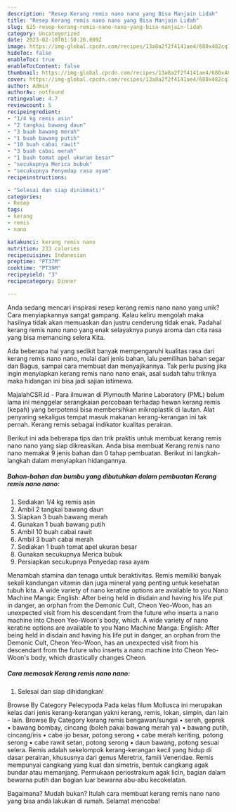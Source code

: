 ```yaml
---
description: "Resep Kerang remis nano nano yang Bisa Manjain Lidah"
title: "Resep Kerang remis nano nano yang Bisa Manjain Lidah"
slug: 625-resep-kerang-remis-nano-nano-yang-bisa-manjain-lidah
category: Uncategorized
date: 2023-02-10T01:50:26.809Z
image: https://img-global.cpcdn.com/recipes/13a8a2f2f4141ae4/680x482cq70/kerang-remis-nano-nano-foto-resep-utama.jpg
hideToc: false
enableToc: true
enableTocContent: false
thumbnail: https://img-global.cpcdn.com/recipes/13a8a2f2f4141ae4/680x482cq70/kerang-remis-nano-nano-foto-resep-utama.jpg
cover: https://img-global.cpcdn.com/recipes/13a8a2f2f4141ae4/680x482cq70/kerang-remis-nano-nano-foto-resep-utama.jpg
author: Admin
authorAv: notfound
ratingvalue: 4.7
reviewcount: 5
recipeingredient:
- "1/4 kg remis asin"
- "2 tangkai bawang daun"
- "3 buah bawang merah"
- "1 buah bawang putih"
- "10 buah cabai rawit"
- "3 buah cabai merah"
- "1 buah tomat apel ukuran besar"
- "secukupnya Merica bubuk"
- "secukupnya Penyedap rasa ayam"
recipeinstructions:

- "Selesai dan siap dinikmati!"
categories:
- Resep
tags:
- kerang
- remis
- nano

katakunci: kerang remis nano 
nutrition: 233 calories
recipecuisine: Indonesian
preptime: "PT37M"
cooktime: "PT39M"
recipeyield: "3"
recipecategory: Dinner

---
```





Anda sedang mencari inspirasi resep kerang remis nano nano yang unik? Cara menyiapkannya sangat gampang. Kalau keliru mengolah maka hasilnya tidak akan memuaskan dan justru cenderung tidak enak. Padahal kerang remis nano nano yang enak selayaknya punya aroma dan cita rasa yang bisa memancing selera Kita.





Ada beberapa hal yang sedikit banyak mempengaruhi kualitas rasa dari kerang remis nano nano, mulai dari jenis bahan, lalu pemilihan bahan segar dan Bagus, sampai cara membuat dan menyajikannya. Tak perlu pusing jika ingin menyiapkan kerang remis nano nano enak,      asal sudah tahu triknya maka hidangan ini bisa jadi sajian istimewa.














MajalahCSR.id - Para ilmuwan di Plymouth Marine Laboratory (PML) belum lama ini menggelar serangkaian percobaan terhadap hewan kerang remis (kepah) yang berpotensi bisa membersihkan mikroplastik di lautan. Alat penyaring sekaligus tempat masuk makanan kerang-kerangan ini tak pernah. Kerang remis sebagai indikator kualitas perairan.






Berikut ini ada beberapa tips dan trik praktis untuk membuat kerang remis nano nano yang siap dikreasikan. Anda bisa membuat Kerang remis nano nano memakai 9 jenis bahan dan 0 tahap pembuatan. Berikut ini langkah-langkah dalam menyiapkan hidangannya.

<!--inarticleads1-->

##### Bahan-bahan dan bumbu yang dibutuhkan dalam pembuatan Kerang remis nano nano:

1. Sediakan 1/4 kg remis asin
1. Ambil 2 tangkai bawang daun
1. Siapkan 3 buah bawang merah
1. Gunakan 1 buah bawang putih
1. Ambil 10 buah cabai rawit
1. Ambil 3 buah cabai merah
1. Sediakan 1 buah tomat apel ukuran besar
1. Gunakan secukupnya Merica bubuk
1. Persiapkan secukupnya Penyedap rasa ayam


Menambah stamina dan tenaga untuk beraktivitas. Remis memiliki banyak sekali kandungan vitamin dan juga mineral yang penting untuk kesehatan tubuh kita. A wide variety of nano keratine options are available to you Nano Machine Manga: English: After being held in disdain and having his life put in danger, an orphan from the Demonic Cult, Cheon Yeo-Woon, has an unexpected visit from his descendant from the future who inserts a nano machine into Cheon Yeo-Woon&#39;s body, which. A wide variety of nano keratine options are available to you Nano Machine Manga: English: After being held in disdain and having his life put in danger, an orphan from the Demonic Cult, Cheon Yeo-Woon, has an unexpected visit from his descendant from the future who inserts a nano machine into Cheon Yeo-Woon&#39;s body, which drastically changes Cheon. 

<!--inarticleads2-->

##### Cara memasak Kerang remis nano nano:


1. Selesai dan siap dihidangkan!

Browse By Category Pelecypoda Pada kelas filum Mollusca ini merupakan kelas dari jenis kerang-kerangan yakni kerang, remis, lokan, simpin, dan lain - lain. Browse By Category kerang remis bengawan/sungai • sereh, geprek • bawang bombay, cincang (boleh pakai bawang merah ya) • bawang putih, cincang/iris • cabe ijo besar, potong serong • cabe merah keriting, potong serong • cabe rawit setan, potong serong • daun bawang, potong sesuai selera. Remis adalah sekelompok kerang-kerangan kecil yang hidup di dasar perairan, khususnya dari genus Meretrix, famili Veneridae. Remis mempunyai cangkang yang kuat dan simetris, bentuk cangkang agak bundar atau memanjang. Permukaan periostrakum agak licin, bagian dalam bewarna putih dan bagian luar bewarna abu-abu kecokelatan. 

Bagaimana? Mudah bukan? Itulah cara membuat kerang remis nano nano yang bisa anda lakukan di rumah. Selamat mencoba!
